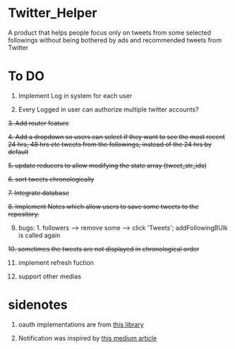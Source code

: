 # Twitter_Helper

A product that helps people focus only on tweets from some selected followings without being bothered by ads and recommended tweets from Twitter

# To DO

1. Implement Log in system for each user

2. Every Logged in user can authorize multiple twitter accounts?

~~3. Add router feature~~

~~4. Add a dropdown so users can select if they want to see the most recent 24 hrs, 48 hrs etc tweets from the followings, instead of the 24 hrs by default~~

~~5. update reducers to allow modifying the state array (tweet_str_ids)~~

~~6. sort tweets chronologically~~

~~7. Integrate database~~

~~8. Implement Notes which allow users to save some tweets to the repository.~~

9. bugs: 1. followers --> remove some --> click 'Tweets'; addFollowingBUlk is called again

~~10. sometimes the tweets are not displayed in chronological order~~

11. implement refresh fuction

12. support other medias

# sidenotes
 
1. oauth implementations are from [this library](https://github.com/ciaranj/node-oauth/blob/master/lib/oauth.js)

2. Notification was inspired by [this medium article](https://medium.com/swlh/react-notifications-without-dependencies-801397777e85)